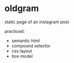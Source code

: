 # oldgram

static page of an instagram post

practiced:
- semantic html
- compound selector
- css layout
- box model

